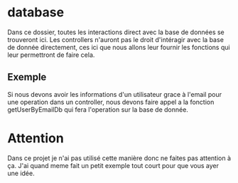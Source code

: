 # database
Dans ce dossier, toutes les interactions direct avec la base de données se trouveront ici. Les controllers n'auront pas le droit d'intéragir avec la base de donnée directement, ces ici que nous allons leur fournir les fonctions qui leur permettront de faire cela.

## Exemple
Si nous devons avoir les informations d'un utilisateur grace à l'email pour une operation dans un controller, nous devons faire appel a la fonction getUserByEmailDb qui fera l'operation sur la base de donnée.

# Attention
Dans ce projet je n'ai pas utilisé cette manière donc ne faites pas attention à ça. J'ai quand meme fait un petit exemple tout court pour que vous ayer une idée.